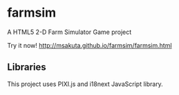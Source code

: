 farmsim
=======

A HTML5 2-D Farm Simulator Game project

Try it now!
http://msakuta.github.io/farmsim/farmsim.html



Libraries
---------

This project uses PIXI.js and i18next JavaScript library.
